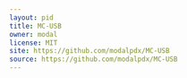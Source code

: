 ```yaml
---
layout: pid
title: MC-USB
owner: modal
license: MIT
site: https://github.com/modalpdx/MC-USB
source: https://github.com/modalpdx/MC-USB
---
```

